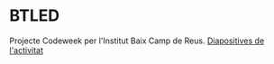 # BTLED
Projecte Codeweek per l'Institut Baix Camp de Reus.
[Diapositives de l'activitat](https://github.com/adalmau/BTLED/blob/master/Codeweek.pdf)
